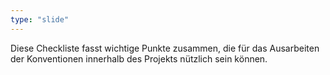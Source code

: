 ```yaml
---
type: "slide"
---
```

Diese Checkliste fasst wichtige Punkte zusammen, die für das Ausarbeiten der Konventionen innerhalb des Projekts nützlich sein können.
